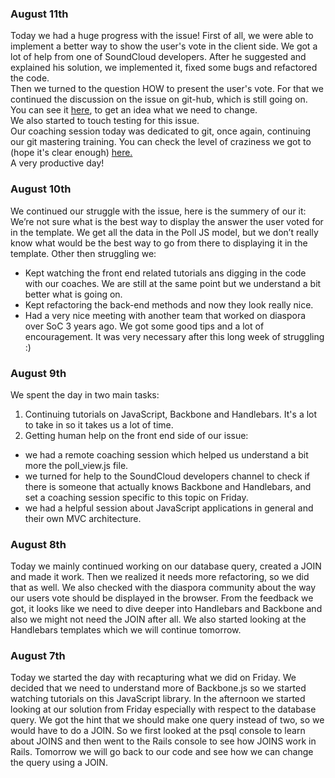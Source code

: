 ### August 11th ###
Today we had a huge progress with the issue!
First of all, we were able to implement a better way to show the user's vote in the client side. We got a lot of help from one of SoundCloud developers. After he suggested and explained his solution, we implemented it, fixed some bugs and refactored the code.   
Then we turned to the question HOW to present the user's vote. For that we continued the discussion on the issue on git-hub, which is still going on. You can see it [here](https://github.com/diaspora/diaspora/issues/4888), to get an idea what we need to change.  
We also started to touch testing for this issue.   
Our coaching session today was dedicated to git, once again, continuing our git mastering training. You can check the level of craziness we got to (hope it's clear enough) [here.](https://github.com/codebearsteam/daily-log/blob/master/assets/photo_2017-08-11_17-51-48.jpg)  
A very productive day!  


### August 10th ###
We continued our struggle with the issue, here is the summery of our it:
We’re not sure what is the best way to display the answer the user voted for in the template. We get all the data in the Poll JS model, but we don’t really know what would be the best way to go from there to displaying it in the template.
Other then struggling we:
* Kept watching the front end related tutorials ans digging in the code with our coaches. We are still at the same point but we understand a bit better what is going on.
* Kept refactoring the back-end methods and now they look really nice.
* Had a very nice meeting with another team that worked on diaspora over SoC 3 years ago. We got some good tips and a lot of encouragement. It was very necessary after this long week of struggling :)

### August 9th ###
We spent the day in two main tasks:
1. Continuing tutorials on JavaScript, Backbone and Handlebars. It's a lot to take in so it takes us a lot of time.
2. Getting human help on the front end side of our issue:
* we had a remote coaching session which helped us understand a bit more the poll_view.js file.
* we turned for help to the SoundCloud developers channel to check if there is someone that actually knows Backbone and Handlebars, and set a coaching session specific to this topic on Friday.
* we had a helpful session about JavaScript applications in general and their own MVC architecture.

### August 8th ###
Today we mainly continued working on our database query, created a JOIN and made it work. Then we realized it needs more refactoring, so we did that as well.
We also checked with the diaspora community about the way our users vote should be displayed in the browser. From the feedback we got, it looks like we need to dive deeper into Handlebars and Backbone and also we might not need the JOIN after all. We also started looking at the Handlebars templates which we will continue tomorrow.

### August 7th ###

Today we started the day with recapturing what we did on Friday. We decided that we need to understand more of Backbone.js so we started watching tutorials on this JavaScript library.
In the afternoon we started looking at our solution from Friday especially with respect to the database query. We got the hint that we should make one query instead of two, so we would have to do a JOIN. So we first looked at the psql console to learn about JOINS and then went to the Rails console to see how JOINS work in Rails. Tomorrow we will go back to our code and see how we can change the query using a JOIN.
